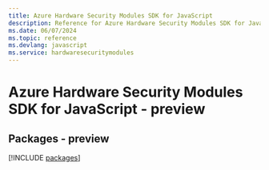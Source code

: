 ```yaml
---
title: Azure Hardware Security Modules SDK for JavaScript
description: Reference for Azure Hardware Security Modules SDK for JavaScript
ms.date: 06/07/2024
ms.topic: reference
ms.devlang: javascript
ms.service: hardwaresecuritymodules
---
```

# Azure Hardware Security Modules SDK for JavaScript - preview
## Packages - preview
[!INCLUDE [packages](hardware-security-modules-index.md)]